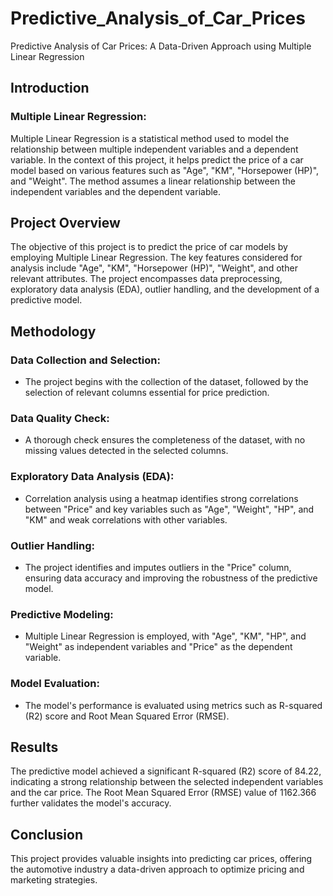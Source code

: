 # Predictive_Analysis_of_Car_Prices
Predictive Analysis of Car Prices: A Data-Driven Approach using Multiple Linear Regression

## Introduction

### Multiple Linear Regression:
Multiple Linear Regression is a statistical method used to model the relationship between multiple independent variables and a dependent variable. In the context of this project, it helps predict the price of a car model based on various features such as "Age", "KM", "Horsepower (HP)", and "Weight". The method assumes a linear relationship between the independent variables and the dependent variable.

## Project Overview
The objective of this project is to predict the price of car models by employing Multiple Linear Regression. The key features considered for analysis include "Age", "KM", "Horsepower (HP)", "Weight", and other relevant attributes. The project encompasses data preprocessing, exploratory data analysis (EDA), outlier handling, and the development of a predictive model.

## Methodology

### Data Collection and Selection:
- The project begins with the collection of the dataset, followed by the selection of relevant columns essential for price prediction.

### Data Quality Check:
- A thorough check ensures the completeness of the dataset, with no missing values detected in the selected columns.

### Exploratory Data Analysis (EDA):
- Correlation analysis using a heatmap identifies strong correlations between "Price" and key variables such as "Age", "Weight", "HP", and "KM" and weak correlations with other variables.

### Outlier Handling:
- The project identifies and imputes outliers in the "Price" column, ensuring data accuracy and improving the robustness of the predictive model.

### Predictive Modeling:
- Multiple Linear Regression is employed, with "Age", "KM", "HP", and "Weight" as independent variables and "Price" as the dependent variable.

### Model Evaluation:
- The model's performance is evaluated using metrics such as R-squared (R2) score and Root Mean Squared Error (RMSE).

## Results
The predictive model achieved a significant R-squared (R2) score of 84.22, indicating a strong relationship between the selected independent variables and the car price. The Root Mean Squared Error (RMSE) value of 1162.366 further validates the model's accuracy.

## Conclusion
This project provides valuable insights into predicting car prices, offering the automotive industry a data-driven approach to optimize pricing and marketing strategies.
